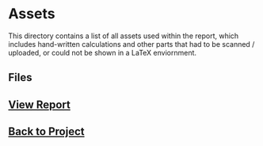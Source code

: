 # Assets
This directory contains a list of all assets used within the report, which includes hand-written calculations and other parts that had to be scanned / uploaded, or could not be shown in a LaTeX enviornment.

## Files


## [View Report](../report.pdf)
## [Back to Project](../../README.md)